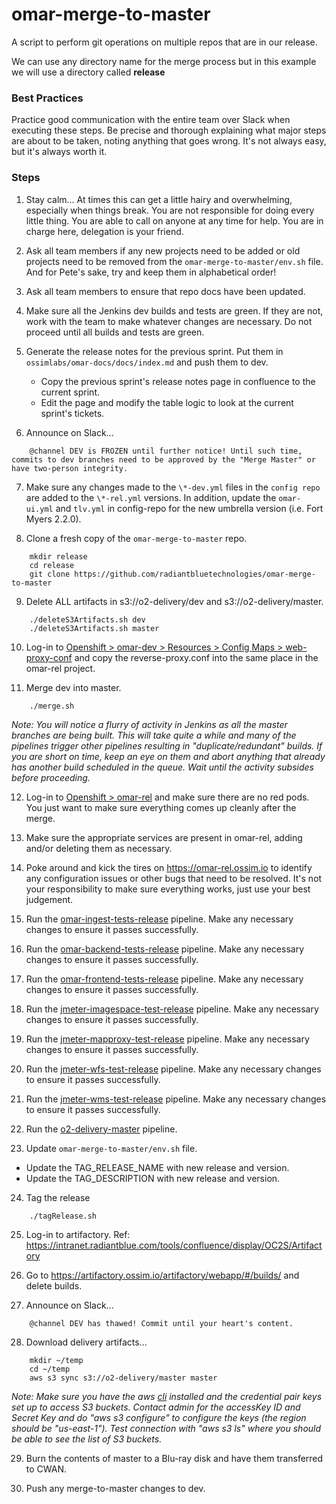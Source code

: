 # omar-merge-to-master
A script to perform git operations on multiple repos that are in our release.  

We can use any directory name for the merge process but in this example we will use a directory called **release**

### Best Practices
Practice good communication with the entire team over Slack when executing these steps. Be precise and thorough explaining what major steps are about to be taken, noting anything that goes wrong. It's not always easy, but it's always worth it.

### Steps
1. Stay calm... At times this can get a little hairy and overwhelming, especially when things break. You are not responsible for doing every little thing. You are able to call on anyone at any time for help. You are in charge here, delegation is your friend.

2. Ask all team members if any new projects need to be added or old projects need to be removed from the `omar-merge-to-master/env.sh` file.  And for Pete's sake, try and keep them in alphabetical order!

3. Ask all team members to ensure that repo docs have been updated.

4. Make sure all the Jenkins dev builds and tests are green. If they are not, work with the team to make whatever changes are necessary. Do not proceed until all builds and tests are green.

5. Generate the release notes for the previous sprint. Put them in `ossimlabs/omar-docs/docs/index.md` and push them to dev.
   * Copy the previous sprint's release notes page in confluence to the current sprint.
   * Edit the page and modify the table logic to look at the current sprint's tickets.

6. Announce on Slack...
```
    @channel DEV is FROZEN until further notice! Until such time, commits to dev branches need to be approved by the "Merge Master" or have two-person integrity.
```

7. Make sure any changes made to the `\*-dev.yml` files in the `config repo` are added to the `\*-rel.yml` versions. In addition, update the `omar-ui.yml` and `tlv.yml` in config-repo for the new umbrella version (i.e. Fort Myers 2.2.0).

8. Clone a fresh copy of the `omar-merge-to-master` repo.
```
    mkdir release
    cd release
    git clone https://github.com/radiantbluetechnologies/omar-merge-to-master
```

9. Delete ALL artifacts in s3://o2-delivery/dev and s3://o2-delivery/master.
```
    ./deleteS3Artifacts.sh dev
    ./deleteS3Artifacts.sh master
```

10. Log-in to [Openshift > omar-dev > Resources > Config Maps > web-proxy-conf](https://openshift-master.ossim.io:8443/console/project/omar-dev/browse/config-maps/web-proxy-conf) and copy the reverse-proxy.conf into the same place in the omar-rel project.

11. Merge dev into master.
```
    ./merge.sh
```

_Note: You will notice a flurry of activity in Jenkins as all the master branches are being built. This will take quite a while and many of the pipelines trigger other pipelines resulting in "duplicate/redundant" builds. If you are short on time, keep an eye on them and abort anything that already has another build scheduled in the queue. Wait until the activity subsides before proceeding._

12. Log-in to [Openshift > omar-rel](https://openshift-master.ossim.io:8443/console/project/omar-rel/overview) and make sure there are no red pods. You just want to make sure everything comes up cleanly after the merge.

13. Make sure the appropriate services are present in omar-rel, adding and/or deleting them as necessary.

14. Poke around and kick the tires on https://omar-rel.ossim.io to identify any configuration issues or other bugs that need to be resolved. It's not your responsibility to make sure everything works, just use your best judgement.

15. Run the [omar-ingest-tests-release](https://jenkins.ossim.io/job/omar-ingest-tests-release/) pipeline. Make any necessary changes to ensure it passes successfully.

16. Run the [omar-backend-tests-release](https://jenkins.ossim.io/job/omar-backend-tests-release/) pipeline. Make any necessary changes to ensure it passes successfully.

17. Run the [omar-frontend-tests-release](https://jenkins.ossim.io/job/omar-frontend-tests-release/) pipeline. Make any necessary changes to ensure it passes successfully.

18. Run the [jmeter-imagespace-test-release](https://jenkins.ossim.io/job/jmeter-imagespace-test-release/) pipeline. Make any necessary changes to ensure it passes successfully.

19. Run the [jmeter-mapproxy-test-release](https://jenkins.ossim.io/job/jmeter-mapproxy-test-release/) pipeline. Make any necessary changes to ensure it passes successfully.

20. Run the [jmeter-wfs-test-release](https://jenkins.ossim.io/job/jmeter-wfs-test-release/) pipeline. Make any necessary changes to ensure it passes successfully.

21. Run the [jmeter-wms-test-release](https://jenkins.ossim.io/job/jmeter-wms-test-release/) pipeline. Make any necessary changes to ensure it passes successfully.

22. Run the [o2-delivery-master](https://jenkins.ossim.io/job/o2-delivery-master/) pipeline.

23. Update `omar-merge-to-master/env.sh` file.
   * Update the TAG_RELEASE_NAME with new release and version.
   * Update the TAG_DESCRIPTION with new release and version.

24. Tag the release
```
    ./tagRelease.sh
```

25. Log-in to artifactory. Ref: https://intranet.radiantblue.com/tools/confluence/display/OC2S/Artifactory

26. Go to https://artifactory.ossim.io/artifactory/webapp/#/builds/ and delete builds.

27. Announce on Slack...
```
    @channel DEV has thawed! Commit until your heart's content.
```

28. Download delivery artifacts...
```
    mkdir ~/temp
    cd ~/temp
    aws s3 sync s3://o2-delivery/master master
```

_Note: Make sure you have the aws [cli](http://docs.aws.amazon.com/cli/latest/userguide/installing.html) installed and the credential pair keys set up to access S3 buckets. Contact admin for the accessKey ID and Secret Key and do "aws s3 configure" to configure the keys (the region should be "us-east-1"). Test connection with "aws s3 ls" where you should be able to see the list of S3 buckets._

29. Burn the contents of master to a Blu-ray disk and have them transferred to CWAN.

30. Push any merge-to-master changes to dev.
